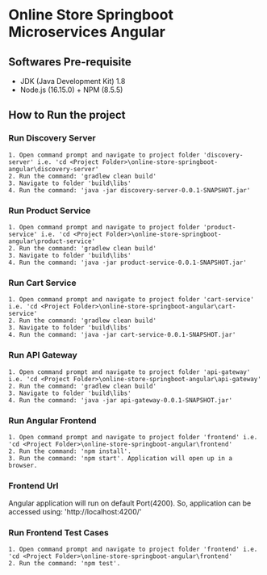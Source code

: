 # Online Store Springboot Microservices Angular

## Softwares Pre-requisite
  - JDK (Java Development Kit) 1.8
  - Node.js (16.15.0) + NPM (8.5.5)

## How to Run the project

  ### Run Discovery Server
    1. Open command prompt and navigate to project folder 'discovery-server' i.e. 'cd <Project Folder>\online-store-springboot-angular\discovery-server'
    2. Run the command: 'gradlew clean build'
    3. Navigate to folder 'build\libs'
    4. Run the command: 'java -jar discovery-server-0.0.1-SNAPSHOT.jar'
	
  ### Run Product Service
    1. Open command prompt and navigate to project folder 'product-service' i.e. 'cd <Project Folder>\online-store-springboot-angular\product-service'
    2. Run the command: 'gradlew clean build'
    3. Navigate to folder 'build\libs'
    4. Run the command: 'java -jar product-service-0.0.1-SNAPSHOT.jar'

  ### Run Cart Service
    1. Open command prompt and navigate to project folder 'cart-service' i.e. 'cd <Project Folder>\online-store-springboot-angular\cart-service'
    2. Run the command: 'gradlew clean build'
    3. Navigate to folder 'build\libs'
    4. Run the command: 'java -jar cart-service-0.0.1-SNAPSHOT.jar'

  ### Run API Gateway
    1. Open command prompt and navigate to project folder 'api-gateway' i.e. 'cd <Project Folder>\online-store-springboot-angular\api-gateway'
    2. Run the command: 'gradlew clean build'
    3. Navigate to folder 'build\libs'
    4. Run the command: 'java -jar api-gateway-0.0.1-SNAPSHOT.jar'

  ### Run Angular Frontend
    1. Open command prompt and navigate to project folder 'frontend' i.e. 'cd <Project Folder>\online-store-springboot-angular\frontend'
    2. Run the command: 'npm install'.  
    3. Run the command: 'npm start'. Application will open up in a browser.

### Frontend Url
Angular application will run on default Port(4200). So, application can be accessed using: 'http://localhost:4200/'

### Run Frontend Test Cases
    1. Open command prompt and navigate to project folder 'frontend' i.e. 'cd <Project Folder>\online-store-springboot-angular\frontend'
    2. Run the command: 'npm test'.  
